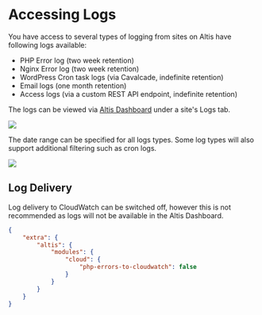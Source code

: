 # Accessing Logs

You have access to several types of logging from sites on Altis have following logs available:

- PHP Error log (two week retention)
- Nginx Error log (two week retention)
- WordPress Cron task logs (via Cavalcade, indefinite retention) 
- Email logs (one month retention)
- Access logs (via a custom REST API endpoint, indefinite retention)

The logs can be viewed via [Altis Dashboard](./README.md) under a site's Logs tab.

![](../assets/logs.png)

The date range can be specified for all logs types. Some log types will also support additional filtering such as cron logs.

![](../assets/logs-with-filter.png)

## Log Delivery

Log delivery to CloudWatch can be switched off, however this is not recommended as logs will not be available in the Altis Dashboard.

```json
{
    "extra": {
        "altis": {
            "modules": {
                "cloud": {
                    "php-errors-to-cloudwatch": false
                }
            }
        }
    }
}
```

